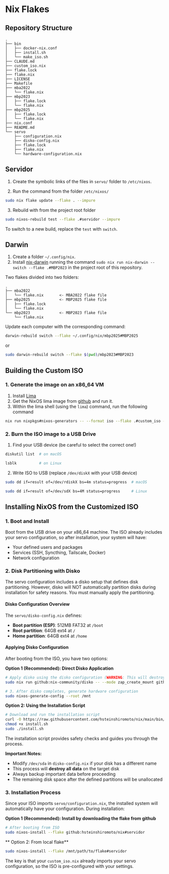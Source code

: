 # Nix Flakes

## Repository Structure

```
.
├── bin
│   ├── docker-nix.conf
│   ├── install.sh
│   └── make_iso.sh
├── CLAUDE.md
├── custom_iso.nix
├── flake.lock
├── flake.nix
├── LICENSE
├── Makefile
├── mba2022
│   └── flake.nix
├── mbp2023
│   ├── flake.lock
│   └── flake.nix
├── mbp2025
│   ├── flake.lock
│   └── flake.nix
├── nix.conf
├── README.md
└── servo
    ├── configuration.nix
    ├── disko-config.nix
    ├── flake.lock
    ├── flake.nix
    └── hardware-configuration.nix

```

## Servidor

1. Create the symbolic links of the files in `servo/` folder to `/etc/nixos`.

2. Run the command from the folder `/etc/nixos/`
```bash
sudo nix flake update --flake . --impure
```

3. Rebuild with from the project root folder
```bash
sudo nixos-rebuild test --flake .#servidor --impure
```

To switch to a new build, replace the `test` with `switch`.

## Darwin

1. Create a folder `~/.config/nix`.
2. Install [nix-darwin](https://github.com/nix-darwin/nix-darwin) running the command `sudo nix run nix-darwin -- switch --flake .#MBP2023` in the project root of this repository.

Two flakes divided into two folders:

```
.
├── mba2022
│   └── flake.nix       <- MBA2022 flake file
├── mbp2025             <- MBP2025 flake file
│   ├── flake.lock
│   └── flake.nix
└── mbp2023             <- MBP2023 flake file
    └── flake.nix
```

Update each computer with the corresponding command:

```bash
darwin-rebuild switch --flake ~/.config/nix/mbp2025#MBP2025
```
or
```bash
sudo darwin-rebuild switch --flake $(pwd)/mbp2023#MBP2023
```


## Building the Custom ISO

### 1. Generate the image on an x86_64 VM

1. Install [Lima](https://github.com/lima-vm/lima)
2. Get the NixOS lima image from [github](https://github.com/kasuboski/nixos-lima) and run it.
3. Within the lima shell (using the `lima`) command, run the following command

```bash
nix run nixpkgs#nixos-generators -- --format iso --flake .#custom_iso -o result
```

### 2. Burn the ISO image to a USB Drive

1. Find your USB device (be careful to select the correct one!)

```bash
diskutil list  # on macOS
```


```bash
lsblk          # on Linux
```

2. Write ISO to USB (replace `/dev/diskX` with your USB device)

```bash
sudo dd if=result of=/dev/rdiskX bs=4m status=progress  # macOS
```

```bash
sudo dd if=result of=/dev/sdX bs=4M status=progress     # Linux
```


## Installing NixOS from the Customized ISO

### 1. Boot and Install

Boot from the USB drive on your x86_64 machine. The ISO already includes your servo configuration, so after installation, your system will have:
- Your defined users and packages
- Services (SSH, Syncthing, Tailscale, Docker)
- Network configuration

### 2. Disk Partitioning with Disko

The servo configuration includes a disko setup that defines disk partitioning. However, disko will NOT automatically partition disks during installation for safety reasons. You must manually apply the partitioning.

#### Disko Configuration Overview

The `servo/disko-config.nix` defines:
- **Boot partition (ESP)**: 512MB FAT32 at `/boot`
- **Root partition**: 64GB ext4 at `/`
- **Home partition**: 64GB ext4 at `/home`

#### Applying Disko Configuration

After booting from the ISO, you have two options:

**Option 1 (Recommended): Direct Disko Application**
```bash
# Apply disko using the disko configuration (WARNING: This will destroy all data on the target disk!)
sudo nix run github:nix-community/disko -- --mode zap_create_mount github:hsteinshiromoto/nix#diskoConfigurations.servidor

# 3. After disko completes, generate hardware configuration
sudo nixos-generate-config --root /mnt
```

**Option 2: Using the Installation Script**
```bash
# Download and run the installation script
curl -O https://raw.githubusercontent.com/hsteinshiromoto/nix/main/bin/install.sh
chmod +x install.sh
sudo ./install.sh
```

The installation script provides safety checks and guides you through the process.

**Important Notes:**
- Modify `/dev/sda` in `disko-config.nix` if your disk has a different name
- This process will **destroy all data** on the target disk
- Always backup important data before proceeding
- The remaining disk space after the defined partitions will be unallocated

### 3. Installation Process

Since your ISO imports `servo/configuration.nix`, the installed system will automatically have your configuration. During installation:

**Option 1 (Recommended): Install by downloading the flake from github**
```bash
# After booting from ISO
sudo nixos-install --flake github:hsteinshiromoto/nix#servidor
```

** Option 2: From local flake**
```bash
sudo nixos-install --flake /mnt/path/to/flake#servidor
```

The key is that your `custom_iso.nix` already imports your servo configuration, so the ISO is pre-configured with your settings.
